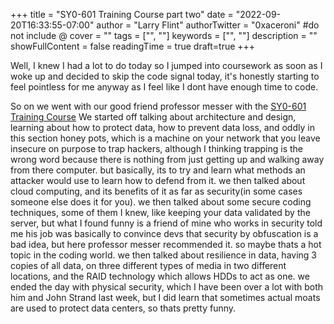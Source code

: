 +++
title = "SY0-601 Training Course part two"
date = "2022-09-20T16:33:55-07:00"
author = "Larry Flint"
authorTwitter = "0xaceroni" #do not include @
cover = ""
tags = ["", ""]
keywords = ["", ""]
description = ""
showFullContent = false
readingTime = true
draft=true
+++

Well, I knew I had a lot to do today so I jumped into coursework as soon as I woke up and decided to skip the code signal today, it's honestly starting to feel pointless for me anyway as I feel like I dont have enough time to code.

So on we went with our good friend professor messer with the [SY0-601 Training Course](https://www.professormesser.com/security-plus/sy0-601/sy0-601-video/sy0-601-comptia-security-plus-course/)
We started off talking about architecture and design, learning about how to protect data, how to prevent data loss, and oddly in this section honey pots, which is a machine on your network that you leave insecure on purpose to trap hackers, although I thinking trapping is the wrong word because there is nothing from just getting up and walking away from there computer. but basically, its to try and learn what methods an attacker would use to learn how to defend from it. we then talked about cloud computing, and its benefits of it as far as security(in some cases someone else does it for you). we then talked about some secure coding techniques, some of them I knew, like keeping your data validated by the server, but what I found funny is a friend of mine who works in security told me his job was basically to convince devs that security by obfuscation is a bad idea, but here professor messer recommended it. so maybe thats a hot topic in the coding world. we then talked about resilience in data, having 3 copies of all data, on three different types of media in two different locations, and the RAID technology which allows HDDs to act as one. we ended the day with physical security, which I have been over a lot with both him and John Strand last week, but I did learn that sometimes actual moats are used to protect data centers, so thats pretty funny.
